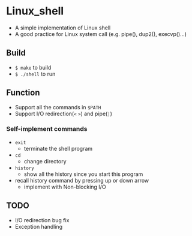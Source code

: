 # Linux_shell
* A simple implementation of Linux shell
* A good practice for Linux system call
  (e.g. pipe(), dup2(), execvp()...)

## Build
* `$ make` to build
* `$ ./shell` to run

## Function
* Support all the commands in `$PATH`
* Support I/O redirection(`<` `>`) and pipe(`|`)
### Self-implement commands
* `exit`
  * terminate the shell program 
* `cd`
  * change directory
* `history`
  * show all the history since you start this program
* recall history command by pressing up or down arrow
  * implement with Non-blocking I/O
  
## TODO
* I/O redirection bug fix
* Exception handling 
